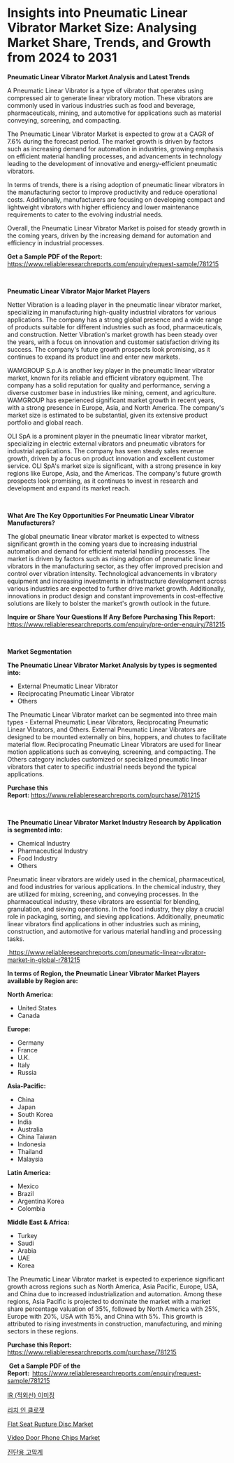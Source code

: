 <p><h1>Insights into Pneumatic Linear Vibrator Market Size: Analysing Market Share, Trends, and Growth from 2024 to 2031</h1></p><p><strong>Pneumatic Linear Vibrator Market Analysis and Latest Trends</strong></p>
<p><p>A Pneumatic Linear Vibrator is a type of vibrator that operates using compressed air to generate linear vibratory motion. These vibrators are commonly used in various industries such as food and beverage, pharmaceuticals, mining, and automotive for applications such as material conveying, screening, and compacting.</p><p>The Pneumatic Linear Vibrator Market is expected to grow at a CAGR of 7.6% during the forecast period. The market growth is driven by factors such as increasing demand for automation in industries, growing emphasis on efficient material handling processes, and advancements in technology leading to the development of innovative and energy-efficient pneumatic vibrators.</p><p>In terms of trends, there is a rising adoption of pneumatic linear vibrators in the manufacturing sector to improve productivity and reduce operational costs. Additionally, manufacturers are focusing on developing compact and lightweight vibrators with higher efficiency and lower maintenance requirements to cater to the evolving industrial needs.</p><p>Overall, the Pneumatic Linear Vibrator Market is poised for steady growth in the coming years, driven by the increasing demand for automation and efficiency in industrial processes.</p></p>
<p><strong>Get a Sample PDF of the Report:&nbsp;</strong> <a href="https://www.reliableresearchreports.com/enquiry/request-sample/781215">https://www.reliableresearchreports.com/enquiry/request-sample/781215</a></p>
<p>&nbsp;</p>
<p><strong>Pneumatic Linear Vibrator Major Market Players</strong></p>
<p><p>Netter Vibration is a leading player in the pneumatic linear vibrator market, specializing in manufacturing high-quality industrial vibrators for various applications. The company has a strong global presence and a wide range of products suitable for different industries such as food, pharmaceuticals, and construction. Netter Vibration's market growth has been steady over the years, with a focus on innovation and customer satisfaction driving its success. The company's future growth prospects look promising, as it continues to expand its product line and enter new markets.</p><p>WAMGROUP S.p.A is another key player in the pneumatic linear vibrator market, known for its reliable and efficient vibratory equipment. The company has a solid reputation for quality and performance, serving a diverse customer base in industries like mining, cement, and agriculture. WAMGROUP has experienced significant market growth in recent years, with a strong presence in Europe, Asia, and North America. The company's market size is estimated to be substantial, given its extensive product portfolio and global reach.</p><p>OLI SpA is a prominent player in the pneumatic linear vibrator market, specializing in electric external vibrators and pneumatic vibrators for industrial applications. The company has seen steady sales revenue growth, driven by a focus on product innovation and excellent customer service. OLI SpA's market size is significant, with a strong presence in key regions like Europe, Asia, and the Americas. The company's future growth prospects look promising, as it continues to invest in research and development and expand its market reach.</p></p>
<p>&nbsp;</p>
<p><strong>What Are The Key Opportunities For Pneumatic Linear Vibrator Manufacturers?</strong></p>
<p><p>The global pneumatic linear vibrator market is expected to witness significant growth in the coming years due to increasing industrial automation and demand for efficient material handling processes. The market is driven by factors such as rising adoption of pneumatic linear vibrators in the manufacturing sector, as they offer improved precision and control over vibration intensity. Technological advancements in vibratory equipment and increasing investments in infrastructure development across various industries are expected to further drive market growth. Additionally, innovations in product design and constant improvements in cost-effective solutions are likely to bolster the market's growth outlook in the future.</p></p>
<p><strong>Inquire or Share Your Questions If Any Before Purchasing This Report:</strong> <a href="https://www.reliableresearchreports.com/enquiry/pre-order-enquiry/781215">https://www.reliableresearchreports.com/enquiry/pre-order-enquiry/781215</a></p>
<p>&nbsp;</p>
<p><strong>Market Segmentation</strong></p>
<p><strong>The Pneumatic Linear Vibrator Market Analysis by types is segmented into:</strong></p>
<p><ul><li>External Pneumatic Linear Vibrator</li><li>Reciprocating Pneumatic Linear Vibrator</li><li>Others</li></ul></p>
<p><p>The Pneumatic Linear Vibrator market can be segmented into three main types - External Pneumatic Linear Vibrators, Reciprocating Pneumatic Linear Vibrators, and Others. External Pneumatic Linear Vibrators are designed to be mounted externally on bins, hoppers, and chutes to facilitate material flow. Reciprocating Pneumatic Linear Vibrators are used for linear motion applications such as conveying, screening, and compacting. The Others category includes customized or specialized pneumatic linear vibrators that cater to specific industrial needs beyond the typical applications.</p></p>
<p><strong>Purchase this Report:&nbsp;</strong><a href="https://www.reliableresearchreports.com/purchase/781215">https://www.reliableresearchreports.com/purchase/781215</a></p>
<p>&nbsp;</p>
<p><strong>The Pneumatic Linear Vibrator Market Industry Research by Application is segmented into:</strong></p>
<p><ul><li>Chemical Industry</li><li>Pharmaceutical Industry</li><li>Food Industry</li><li>Others</li></ul></p>
<p><p>Pneumatic linear vibrators are widely used in the chemical, pharmaceutical, and food industries for various applications. In the chemical industry, they are utilized for mixing, screening, and conveying processes. In the pharmaceutical industry, these vibrators are essential for blending, granulation, and sieving operations. In the food industry, they play a crucial role in packaging, sorting, and sieving applications. Additionally, pneumatic linear vibrators find applications in other industries such as mining, construction, and automotive for various material handling and processing tasks.</p></p>
<p><a href="https://www.reliableresearchreports.com/pneumatic-linear-vibrator-market-in-global-r781215">&nbsp;https://www.reliableresearchreports.com/pneumatic-linear-vibrator-market-in-global-r781215</a></p>
<p><strong>In terms of Region, the Pneumatic Linear Vibrator Market Players available by Region are:</strong></p>
<p>
    <p> <strong> North America: </strong>
        <ul>
            <li>United States</li>
            <li>Canada</li>
        </ul>
        </p> 
    <p> <strong> Europe: </strong>
        <ul>
            <li>Germany</li>
            <li>France</li>
            <li>U.K.</li>
            <li>Italy</li>
            <li>Russia</li>
        </ul>
        </p> 
    <p> <strong> Asia-Pacific: </strong>
        <ul>
            <li>China</li>
            <li>Japan</li>
            <li>South Korea</li>
            <li>India</li>
            <li>Australia</li>
            <li>China Taiwan</li>
            <li>Indonesia</li>
            <li>Thailand</li>
            <li>Malaysia</li>
        </ul>
        </p> 
    <p> <strong> Latin America: </strong>
        <ul>
            <li>Mexico</li>
            <li>Brazil</li>
            <li>Argentina Korea</li>
            <li>Colombia</li>
        </ul>
        </p> 
    <p> <strong> Middle East & Africa: </strong>
        <ul>
            <li>Turkey</li>
            <li>Saudi</li>
            <li>Arabia</li>
            <li>UAE</li>
            <li>Korea</li>
        </ul>
    </p>
    </p>
<p><p>The Pneumatic Linear Vibrator market is expected to experience significant growth across regions such as North America, Asia Pacific, Europe, USA, and China due to increased industrialization and automation. Among these regions, Asia Pacific is projected to dominate the market with a market share percentage valuation of 35%, followed by North America with 25%, Europe with 20%, USA with 15%, and China with 5%. This growth is attributed to rising investments in construction, manufacturing, and mining sectors in these regions.</p></p>
<p><strong>Purchase this Report: </strong><a href="https://www.reliableresearchreports.com/purchase/781215">https://www.reliableresearchreports.com/purchase/781215</a></p>
<p>&nbsp;<strong>Get a Sample PDF of the Report:&nbsp;&nbsp;</strong><a href="https://www.reliableresearchreports.com/enquiry/request-sample/781215">https://www.reliableresearchreports.com/enquiry/request-sample/781215</a></p>
<p><strong></strong></p>
<p><p><a href="https://github.com/shampaakter36/Market-Research-Report-List-1/blob/main/5850612105401.md">IR (적외선) 이미징</a></p><p><a href="https://medium.com/@cezarymarciniak2022/%EB%A6%AC%EC%B9%98-%EC%9D%B8-%EC%98%B7%EC%9E%A5-%EC%8B%9C%EC%9E%A5-%EA%B2%BD%EC%9F%81-%EB%B6%84%EC%84%9D-%EC%8B%9C%EC%9E%A5-%EB%8F%99%ED%96%A5-%EB%B0%8F-2031%EB%85%84%EA%B9%8C%EC%A7%80%EC%9D%98-%EC%98%88%EC%B8%A1-4846f7b66ffa">리치 인 클로젯</a></p><p><a href="https://github.com/ruddyyedelwadw/Market-Research-Report-List-2/blob/main/flat-seat-rupture-disc-market.md">Flat Seat Rupture Disc Market</a></p><p><a href="https://issuu.com/reportprime-2/docs/video-door-phone-chips-market-size-2030.pptx">Video Door Phone Chips Market</a></p><p><a href="https://github.com/LuckeyCorbin/Market-Research-Report-List-1/blob/main/9388783105402.md">진단용 고막계</a></p></p>